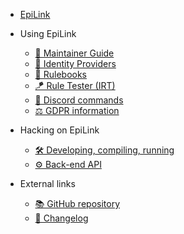 - [EpiLink](EpiLink.md)

- Using EpiLink

    - [📖 Maintainer Guide](MaintainerGuide.md)
    - [📇 Identity Providers](IdentityProviders.md)
    - [🎯 Rulebooks](Rulebooks.md)
    - [🪁 Rule Tester (IRT)](IRT.md)
    - [💎 Discord commands](DiscordCommands.md)
    - [⚖ GDPR information](GDPR.md)

- Hacking on EpiLink

    - [🛠 Developing, compiling, running](Developing.md)
    - [⚙ Back-end API](Api.md)
    
- External links

    - [📚 GitHub repository](https://github.com/EpiLink/EpiLink)
    - [🚀 Changelog](https://github.com/EpiLink/EpiLink/tree/dev/CHANGELOG.md)